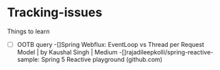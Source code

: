 # Tracking-issues
Things to learn
- [ ] OOTB query
-[]Spring Webflux: EventLoop vs Thread per Request Model | by Kaushal Singh | Medium
-[]<a link= "https://github.com/rajadileepkolli/spring-reactive-sample">rajadileepkolli/spring-reactive-sample: Spring 5 Reactive playground (github.com)</a>

